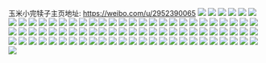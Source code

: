 玉米小完犊子主页地址: https://weibo.com/u/2952390065 
![](https://wx4.sinaimg.cn/mw2000/aff9e5b1ly1h8s5eaz40yj20zk1beh32.jpg) 
![](https://wx4.sinaimg.cn/mw2000/aff9e5b1ly1h8s5ep9kwyj20zk18qncp.jpg) 
![](https://wx4.sinaimg.cn/mw2000/aff9e5b1ly1h8s5ej7xkbj21o022fhdt.jpg) 
![](https://wx4.sinaimg.cn/mw2000/aff9e5b1ly1h8s5e7e28vj20yi1a07wh.jpg) 
![](https://wx4.sinaimg.cn/mw2000/aff9e5b1ly1h8s5e948bqj20zf1b97ow.jpg) 
![](https://wx4.sinaimg.cn/mw2000/aff9e5b1ly1h8s5f010zjj22c0340qv7.jpg) 
![](https://wx4.sinaimg.cn/mw2000/aff9e5b1ly1h8s5eds6v4j20zk18vwvz.jpg) 
![](https://wx4.sinaimg.cn/mw2000/aff9e5b1ly1h8s5elpkbij216o1kvhan.jpg) 
![](https://wx4.sinaimg.cn/mw2000/aff9e5b1ly1h8s5ecplfgj20zk1beqll.jpg) 
![](https://wx4.sinaimg.cn/mw2000/aff9e5b1ly1h8s4iav7yqj21o02807wi.jpg) 
![](https://wx4.sinaimg.cn/mw2000/aff9e5b1ly1h8s4i97ec8j22802yo7wj.jpg) 
![](https://wx4.sinaimg.cn/mw2000/aff9e5b1ly1h8s4ibeoitj216o1kwnlj.jpg) 
![](https://wx4.sinaimg.cn/mw2000/aff9e5b1ly1h8s4ic5qkqj216o1kw1kx.jpg) 
![](https://wx4.sinaimg.cn/mw2000/aff9e5b1ly1h8s4ifwj07j21o02804qq.jpg) 
![](https://wx4.sinaimg.cn/mw2000/aff9e5b1ly1h8s4ihhhbuj21n2280hdt.jpg) 
![](https://wx4.sinaimg.cn/mw2000/aff9e5b1ly1h8jxm9wdnjj20u0141tjr.jpg) 
![](https://wx4.sinaimg.cn/mw2000/aff9e5b1ly1h8jxmv2275j23402c01ky.jpg) 
![](https://wx4.sinaimg.cn/mw2000/aff9e5b1ly1h8inldwyotj225b2v2u0z.jpg) 
![](https://wx4.sinaimg.cn/mw2000/aff9e5b1ly1h8inlb7yjpj21o0280kjm.jpg) 
![](https://wx4.sinaimg.cn/mw2000/aff9e5b1ly1h8inlfzfusj228e340kjm.jpg) 
![](https://wx4.sinaimg.cn/mw2000/aff9e5b1ly1h8d61s1fgpj20zo256u0x.jpg) 
![](https://wx4.sinaimg.cn/mw2000/aff9e5b1ly1h8a8uhsc23j22802you0z.jpg) 
![](https://wx4.sinaimg.cn/mw2000/aff9e5b1ly1h8a8unguqyj22c0340u0x.jpg) 
![](https://wx4.sinaimg.cn/mw2000/aff9e5b1ly1h8a8uopi6ej23402c0b2a.jpg) 
![](https://wx4.sinaimg.cn/mw2000/aff9e5b1ly1h899kt624oj20u014049x.jpg) 
![](https://wx4.sinaimg.cn/mw2000/aff9e5b1ly1h899l0on2uj22c0340x6p.jpg) 
![](https://wx4.sinaimg.cn/mw2000/aff9e5b1ly1h899ktwt6vj20u0140k3c.jpg) 
![](https://wx4.sinaimg.cn/mw2000/aff9e5b1ly1h899kvnuwyj22c0340u0y.jpg) 
![](https://wx4.sinaimg.cn/mw2000/aff9e5b1ly1h899kxfl5sj22c03404qr.jpg) 
![](https://wx4.sinaimg.cn/mw2000/aff9e5b1ly1h899kzbxbyj22c0340npf.jpg) 
![](https://wx4.sinaimg.cn/mw2000/aff9e5b1ly1h88f6ti88nj22801oq7wj.jpg) 
![](https://wx4.sinaimg.cn/mw2000/aff9e5b1ly1h88f6hi2vij220b2yob2a.jpg) 
![](https://wx4.sinaimg.cn/mw2000/aff9e5b1ly1h88f6cfquwj21nz2804qq.jpg) 
![](https://wx4.sinaimg.cn/mw2000/aff9e5b1ly1h88f6jl3bej21o02807wi.jpg) 
![](https://wx4.sinaimg.cn/mw2000/aff9e5b1ly1h88f69784nj2280280npe.jpg) 
![](https://wx4.sinaimg.cn/mw2000/aff9e5b1ly1h88f6b2yd9j21o3280b2a.jpg) 
![](https://wx4.sinaimg.cn/mw2000/aff9e5b1ly1h88f6lazgej21ni27d1ky.jpg) 
![](https://wx4.sinaimg.cn/mw2000/aff9e5b1ly1h88f6e9df2j21o32807wi.jpg) 
![](https://wx4.sinaimg.cn/mw2000/aff9e5b1ly1h88f6n2blxj21o02807wi.jpg) 
![](https://wx4.sinaimg.cn/mw2000/aff9e5b1ly1h872uen4h8j22801o04qq.jpg) 
![](https://wx4.sinaimg.cn/mw2000/aff9e5b1ly1h872ufknxqj23402c0qv5.jpg) 
![](https://wx4.sinaimg.cn/mw2000/aff9e5b1ly1h8055m8591j21nz297x6r.jpg) 
![](https://wx4.sinaimg.cn/mw2000/aff9e5b1ly1h8055gw09ej21my280kjm.jpg) 
![](https://wx4.sinaimg.cn/mw2000/aff9e5b1ly1h80559yo3sj21nz2a7kjo.jpg) 
![](https://wx4.sinaimg.cn/mw2000/aff9e5b1ly1h8055k7ge4j21o028jb2a.jpg) 
![](https://wx4.sinaimg.cn/mw2000/aff9e5b1ly1h8055c19swj21nz28uu0z.jpg) 
![](https://wx4.sinaimg.cn/mw2000/aff9e5b1ly1h8055cu6r3j21nd29nnpd.jpg) 
![](https://wx4.sinaimg.cn/mw2000/aff9e5b1ly1h805582pgnj21pp2aakjm.jpg) 
![](https://wx4.sinaimg.cn/mw2000/aff9e5b1ly1h8055f5d3pj21oj28qnpe.jpg) 
![](https://wx4.sinaimg.cn/mw2000/aff9e5b1ly1h8055iqxo3j21nz298hdu.jpg) 
![](https://wx4.sinaimg.cn/mw2000/aff9e5b1ly1h7xrm5k327j20rs2mib29.jpg) 
![](https://wx4.sinaimg.cn/mw2000/aff9e5b1ly1h7xrm3dcp2j20ru2dz1kx.jpg) 
![](https://wx4.sinaimg.cn/mw2000/aff9e5b1ly1h7wi5xblx9j23402c0b2a.jpg) 
![](https://wx4.sinaimg.cn/mw2000/aff9e5b1ly1h7wi5w7aejj23402c01ky.jpg) 
![](https://wx4.sinaimg.cn/mw2000/aff9e5b1ly1h7wi5yj6llj23402c0kjm.jpg) 
![](https://wx4.sinaimg.cn/mw2000/aff9e5b1ly1h7wi5zoda4j23402c0hdu.jpg) 
![](https://wx4.sinaimg.cn/mw2000/aff9e5b1ly1h7td8w7u7fj22c0340u0x.jpg) 
![](https://wx4.sinaimg.cn/mw2000/aff9e5b1ly1h7td8xbrnrj23402c0u0x.jpg) 
![](https://wx4.sinaimg.cn/mw2000/aff9e5b1ly1h7ovhkdk7mj20u00n7gra.jpg) 
![](https://wx4.sinaimg.cn/mw2000/aff9e5b1ly1h7ovhi6iuoj20u00dhabr.jpg) 
![](https://wx4.sinaimg.cn/mw2000/aff9e5b1ly1h7ovhd97efj20u00xqn4o.jpg) 
![](https://wx4.sinaimg.cn/mw2000/aff9e5b1ly1h7ovhhl8s3j20u00xf11j.jpg) 
![](https://wx4.sinaimg.cn/mw2000/aff9e5b1ly1h7ovhjodywj23402c0hdt.jpg) 
![](https://wx4.sinaimg.cn/mw2000/aff9e5b1ly1h7ovhcq7cwj20zo256hby.jpg) 
![](https://wx4.sinaimg.cn/mw2000/aff9e5b1ly1h7ovhes6waj20zo2567vs.jpg) 
![](https://wx4.sinaimg.cn/mw2000/aff9e5b1ly1h7ovhfs2u3j20zo256qsv.jpg) 
![](https://wx4.sinaimg.cn/mw2000/aff9e5b1ly1h7ovhgw3toj20zo2564ob.jpg) 
![](https://wx4.sinaimg.cn/mw2000/aff9e5b1ly1h7ognln99cj22802yonpe.jpg) 
![](https://wx4.sinaimg.cn/mw2000/aff9e5b1ly1h7mgfiekx8j21o0280kjm.jpg) 
![](https://wx4.sinaimg.cn/mw2000/aff9e5b1ly1h7mgf9yoysj21nz280hdt.jpg) 
![](https://wx4.sinaimg.cn/mw2000/aff9e5b1ly1h7mgfurhl1j21o0280b2a.jpg) 
![](https://wx4.sinaimg.cn/mw2000/aff9e5b1ly1h7mgfeswpzj22801o0e83.jpg) 
![](https://wx4.sinaimg.cn/mw2000/aff9e5b1ly1h7mgfrpv4bj21o02801kz.jpg) 
![](https://wx4.sinaimg.cn/mw2000/aff9e5b1ly1h7mgf59ilmj22801o04qr.jpg) 
![](https://wx4.sinaimg.cn/mw2000/aff9e5b1ly1h7mgfgiibfj22801nykjl.jpg) 
![](https://wx4.sinaimg.cn/mw2000/aff9e5b1ly1h7mgf3l67oj21o02807wj.jpg) 
![](https://wx4.sinaimg.cn/mw2000/aff9e5b1ly1h7mgfnab3pj21ny1nykjl.jpg) 
![](https://wx4.sinaimg.cn/mw2000/aff9e5b1ly1h7gq9vux4fj21o028mdop.jpg) 
![](https://wx4.sinaimg.cn/mw2000/aff9e5b1ly1h7eaq14scbj21k026ax6q.jpg) 
![](https://wx4.sinaimg.cn/mw2000/aff9e5b1ly1h7eapy431uj21nw21rtdb.jpg) 
![](https://wx4.sinaimg.cn/mw2000/aff9e5b1ly1h7eaq2u66oj21kc1n578t.jpg) 
![](https://wx4.sinaimg.cn/mw2000/aff9e5b1ly1h7eaq4rodnj21qs28z442.jpg) 
